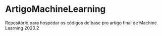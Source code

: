 # ArtigoMachineLearning
Repositório para hospedar os códigos de base pro artigo final de Machine Learning 2020.2
